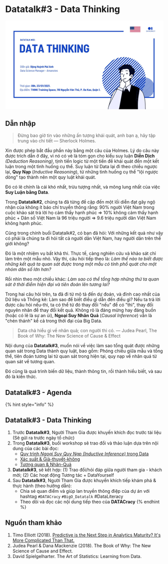 # Datatalk\#3 - Data Thinking

![](../../.gitbook/assets/image%20%2864%29.png)

## Dẫn nhập

> Đừng bao giờ tin vào những ấn tượng khái quát, anh bạn ạ, hãy tập trung vào chi tiết — Sherlock Holmes.

Xin được phép bắt đầu phần này bằng một câu của Holmes. Lý do câu này được trích dẫn ở đây, vì nó có vẻ là tóm gọn cho kiểu suy luận **Diễn Dịch** _\(Deduction Reasoning\)_, tịnh tiến logic từ một tiền đề khái quát đến một kết luận trong một tình huống cụ thể. Suy luận từ Data lại đi theo chiều ngược lại, **Quy Nạp** \(_Inductive Reasoning_\), từ những tình huống cụ thể "lội ngược dòng" tạo thành nên một quy luật khái quát.

Đó có lẽ chính là cái khó nhất, trừu tượng nhất, và mông lung nhất của việc **Suy Luận bằng Data**.

Trong **Datatalk\#2**, chúng ta đã từng đề cập đến một lối diễn đạt gây ngộ nhận của không ít báo chí truyền thông rằng: 90% người Việt Nam trong cuộc khảo sát trả lời họ cảm thấy hạnh phúc ⇒ 10% không cảm thấy hạnh phúc + Dân số Việt Nam là 96 triệu người ⇒ 9.6 triệu người dân Việt Nam không hạnh phúc.

Cũng trong chính buổi Datatalk\#2, có bạn đã hỏi: Với những kết quả như vậy có phải là chúng ta đi hỏi tất cả người dân Việt Nam, hay người dân trên thế giới không?

Đó là một nhiệm vụ bất khả thi. Thực tế, càng nghiên cứu và khảo sát chỉ làm trên một mẫu nhỏ. Vậy thì, câu hỏi tiếp theo là: _Làm thế nào ta biết được những kết quả ta quan sát được trong một mẫu có tính phổ quát cho một nhóm dân số lớn hơn?_

Rồi nhìn theo một chiều khác: _Làm sao có thể tổng hợp những thứ ta quan sát ở thời điểm hiện đại và tiên đoán lên tương lai?_

Trong hai câu hỏi trên, ta đã đi từ mô tả đến dự đoán, và đỉnh cao nhất của Dữ liệu và Thống kê: Làm sao để biết điều gì dẫn đến điều gì? Nếu ta trả lời được câu hỏi nếu-thì, ta có thể từ đó thay đổi "nếu" để có "thì", thay đổi nguyên nhân để thay đổi kết quả. Không rõ là đáng mừng hay đáng buồn \(hoặc có lẽ là sự an ủi\), **Ngoại Suy Nhân Quả** \(_Causal Inference_\) vẫn là "chén thánh" kể cả trong thời đại của Big Data.

> Data chả hiểu gì về nhân quả; con người thì có. — Judea Pearl, The Book of Why: The New Science of Cause & Effect

Nội dung của **Datatalk\#3**, muốn nói về việc làm sao tổng quát được những quan sát trong Data thành quy luật, bao gồm: Phóng chiếu giữa mẫu và tổng thể, tiên đoán tương lai từ quan sát trong hiện tại, quy nạp về nhân quá từ quan sát về tương quan.

Đó cũng là quá trình biến dữ liệu, thành thông tin, rồi thành hiểu biết, và sau đó là kiến thức.

## Datatalk\#3 - Agenda

{% hint style="info" %}
## Datatalk\#3 - Data Thinking

1. Trước **Datatalk\#3**, Người Tham Gia được khuyến khích đọc trước tài liệu \(Sẽ gửi ra trước ngày tổ chức\)
2. Trong **Datatalk\#3**, buổi workshop sẽ trao đổi và thảo luận dựa trên nội dung của các bài đọc:
   * [Quy trình _Ngoại Suy Quy Nạp \(Inductive Inference\)_ trong Data](data-thinking-quy-nap.md)
   * [Xác suất & Giả-thuyết-không](xac-suat-and-gia-thuyet-khong.md)
   * [Tương quan & Nhân-Quả](tuong-quan-and-nhan-qua.md)
3. **Datatalk\#3**, sẽ kết hợp: \(1\) Trao đổi/hỏi đáp giữa người tham gia - khách mời; \(2\) Các hoạt động Tương tác + DataYourself
4. Sau **Datatalk\#3**, Người Tham Gia được khuyến khích tiếp khám phá & thực hành \(theo hướng dẫn\):
   * Chia sẻ quan điểm và giúp lan truyền thông điệp của dự án với hashtag  `#DATACracy` `#BigO_Datatalk` \#DataLiteracy
   * Theo dõi và đọc các nội dung tiếp theo của **DATACracy**
{% endhint %}

## Nguồn tham khảo

1. Timo Elliott \(2018\). [Predictive is the Next Step in Analytics Maturity? It's More Complicated Than That.](https://timoelliott.com/blog/2018/04/predictive-is-the-next-step-in-analytics-maturity-its-more-complicated-than-that.html)
2. Judea Pearl & Dana Mackenzie \(2018\). The Book of Why: The New Science of Cause and Effect.
3. David Spielgelharter. The Art of Statistics: Learning from Data.

